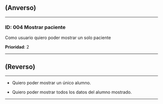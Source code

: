 ## (Anverso)

---

### **ID**: 004 **Mostrar paciente**

Como usuario quiero poder mostrar un solo paciente

**Prioridad**: 2

---

## (Reverso)

---

* Quiero poder mostrar un único alumno.

* Quiero poder mostrar todos los datos del alumno mostrado.

---
